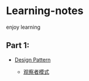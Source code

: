 # Learning-notes
enjoy learning
## Part 1:
* [Design Pattern](https://github.com/JackZong/Learning-notes/Part1/DesignPattern)

   * [观察者模式](https://github.com/JackZong/Learning-notes/Part1/DesignPattern/观察者模式.md)

